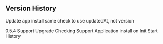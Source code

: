## Version History

Update app install same check to use updatedAt, not version

0.5.4
Support Upgrade Checking
Support Application install on Init
Start History
